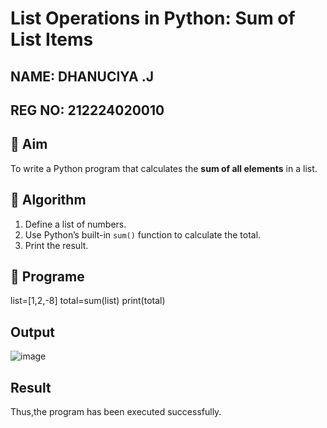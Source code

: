 # List Operations in Python: Sum of List Items
NAME: DHANUCIYA .J
---
REG NO: 212224020010
---
## 🎯 Aim
To write a Python program that calculates the **sum of all elements** in a list.

## 🧠 Algorithm
1. Define a list of numbers.
2. Use Python’s built-in `sum()` function to calculate the total.
3. Print the result.

## 🧾 Programe
list=[1,2,-8]
total=sum(list)
print(total)

## Output
![image](https://github.com/user-attachments/assets/2e049568-3a07-40da-ac65-56d3335f1305)

## Result
Thus,the program has been executed successfully.

